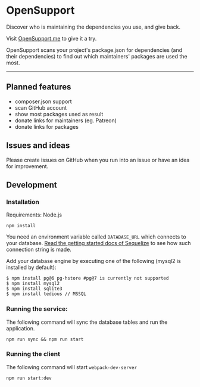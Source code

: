 # OpenSupport

Discover who is maintaining the dependencies you use, and give back.

Visit [OpenSupport.me](https://opensupport.me) to give it a try.

OpenSupport scans your project's package.json for dependencies (and their dependencies) to
find out which maintainers' packages are used the most.

---

## Planned features

- composer.json support
- scan GitHub account
- show most packages used as result
- donate links for maintainers (eg. Patreon)
- donate links for packages

## Issues and ideas

Please create issues on GitHub when you run into an issue or have an idea for improvement.

## Development

### Installation

Requirements: Node.js

```
npm install
```

You need an environment variable called `DATABASE_URL` which connects to your database. [Read the
getting started docs of Sequelize](http://docs.sequelizejs.com/manual/installation/getting-started.html)
to see how such connection string is made.

Add your database engine by executing one of the following (mysql2 is installed by default):

```
$ npm install pg@6 pg-hstore #pg@7 is currently not supported
$ npm install mysql2
$ npm install sqlite3
$ npm install tedious // MSSQL
```

### Running the service:

The following command will sync the database tables and run the application.

```
npm run sync && npm run start
```

### Running the client

The following command will start `webpack-dev-server`

```
npm run start:dev
```
